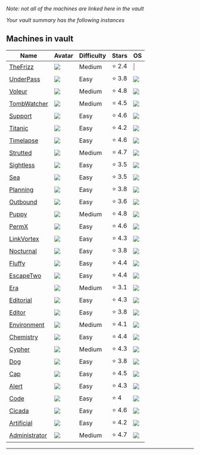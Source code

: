 
*Note: not all of the machines are linked here in the vault* 

*Your vault summary has the following instances* 

## Machines in vault

| Name                                                         | Avatar                                                                        | Difficulty | Stars  | OS                                       |
| ------------------------------------------------------------ | ----------------------------------------------------------------------------- | ---------- | ------ | ---------------------------------------- |
| [TheFrizz](/HackTheBox-Writeups/TheFrizz/Notes.md)           | ![](https://www.hackthebox.com//avatars/c91ef1b641cf88156c7a9d3793d54216.png) | Medium     | ⭐️ 2.4 | <img src="/img/Windows.png" width="25%"> |
| [UnderPass](/HackTheBox-Writeups/UnderPass/Notes.md)         | ![](https://www.hackthebox.com//avatars/456a4d2e52f182847fb0a2dba0420a44.png) | Easy       | ⭐️ 3.8 | ![](/img/Linux.png)                      |
| [Voleur](/HackTheBox-Writeups/Voleur/Notes.md)               | ![](https://www.hackthebox.com//avatars/635619778e50cc8f69df91cc6ae149c4.png) | Medium     | ⭐️ 4.8 | ![](/img/Windows.png)                    |
| [TombWatcher](/HackTheBox-Writeups/TombWatcher/Notes.md)     | ![](https://www.hackthebox.com//avatars/59c74a969b4fec16cd8072d253ca9917.png) | Medium     | ⭐️ 4.5 | ![](/img/Windows.png)                    |
| [Support](/HackTheBox-Writeups/Support/Notes.md)             | ![](https://www.hackthebox.com//avatars/833a3b1f7f96b5708d19b6de084c3201.png) | Easy       | ⭐️ 4.6 | ![](/img/Windows.png)                    |
| [Titanic](/HackTheBox-Writeups/Titanic/Notes.md)             | ![](https://www.hackthebox.com//avatars/eb5942ec56dd9b6feb06dcf8af8aefc6.png) | Easy       | ⭐️ 4.2 | ![](/img/Linux.png)                      |
| [Timelapse](/HackTheBox-Writeups/Timelapse/Notes.md)         | ![](https://www.hackthebox.com//avatars/bae443f73a706fc8eebc6fb740128295.png) | Easy       | ⭐️ 4.6 | ![](/img/Windows.png)                    |
| [Strutted](/HackTheBox-Writeups/Strutted/Notes.md)           | ![](https://www.hackthebox.com//avatars/cb2df0a9511e5634451e3fb6c8ddc509.png) | Medium     | ⭐️ 4.7 | ![](/img/Linux.png)                      |
| [Sightless](/HackTheBox-Writeups/Sightless/Notes.md)         | ![](https://www.hackthebox.com//avatars/f96160a20e9cf0138885238444b47404.png) | Easy       | ⭐️ 3.5 | ![](/img/Linux.png)                      |
| [Sea](/HackTheBox-Writeups/Sea/Notes.md)                     | ![](https://www.hackthebox.com//avatars/0011f6725aed869f8683589cb08c90d0.png) | Easy       | ⭐️ 3.5 | ![](/img/Linux.png)                      |
| [Planning](/HackTheBox-Writeups/Planning/Notes.md)           | ![](https://www.hackthebox.com//avatars/c9efb253e7d1d9b407113e11afdaa905.png) | Easy       | ⭐️ 3.8 | ![](/img/Linux.png)                      |
| [Outbound](/HackTheBox-Writeups/Outbound/Notes.md)           | ![](https://www.hackthebox.com//avatars/b1096fc86df3fb6035baad7f599094be.png) | Easy       | ⭐️ 3.6 | ![](/img/Linux.png)                      |
| [Puppy](/HackTheBox-Writeups/Notes.md)                       | ![](https://www.hackthebox.com//avatars/6a127b39657062e42c1a8dfdcd23475d.png) | Medium     | ⭐️ 4.8 | ![](/img/Windows.png)                    |
| [PermX](/HackTheBox-Writeups/PermX/Notes.md)                 | ![](https://www.hackthebox.com//avatars/3ec233f1bf70b096a66f8a452e7cd52f.png) | Easy       | ⭐️ 4.6 | ![](/img/Linux.png)                      |
| [LinkVortex](/HackTheBox-Writeups/LinkVortex/Notes.md)       | ![](https://www.hackthebox.com//avatars/97f12db8fafed028448e29e30be7efac.png) | Easy       | ⭐️ 4.3 | ![](/img/Linux.png)                      |
| [Nocturnal](/HackTheBox-Writeups/Nocturnal/Notes.md)         | ![](https://www.hackthebox.com//avatars/f6a56cec6e9826b4ed124fb4155abc66.png) | Easy       | ⭐️ 3.8 | ![](/img/Linux.png)                      |
| [Fluffy](/HackTheBox-Writeups/Fluffy/Notes.md)               | ![](https://www.hackthebox.com//avatars/ef8fc92ac7cccd8afa4412241432f064.png) | Easy       | ⭐️ 4.4 | ![](/img/Windows.png)                    |
| [EscapeTwo](/HackTheBox-Writeups/EscapeTwo/Notes.md)         | ![](https://www.hackthebox.com//avatars/d5fcf2425893a73cf137284e2de580e1.png) | Easy       | ⭐️ 4.4 | ![](/img/Windows.png)                    |
| [Era](/HackTheBox-Writeups/Era/Notes.md)                     | ![](https://www.hackthebox.com//avatars/fcd00b2542a936e4281ba19e0bd0b025.png) | Medium     | ⭐️ 3.1 | ![](/img/Linux.png)                      |
| [Editorial](/HackTheBox-Writeups/Editorial/Notes.md)         | ![](https://www.hackthebox.com//avatars/a466db5ce4f7aaea98f588d1cb71a0aa.png) | Easy       | ⭐️ 4.3 | ![](/img/Linux.png)                      |
| [Editor](/HackTheBox-Writeups/Editor/Notes.md)               | ![](https://www.hackthebox.com//avatars/ba9dec0d022d3c3b6a96aa5dba4772c7.png) | Easy       | ⭐️ 3.8 | ![](/img/Linux.png)                      |
| [Environment](/HackTheBox-Writeups/Environment/Notes.md)     | ![](https://www.hackthebox.com//avatars/757eeb9b0f530e71875f0219d0d477e4.png) | Medium     | ⭐️ 4.1 | ![](/img/Linux.png)                      |
| [Chemistry](/HackTheBox-Writeups/Chemistry/Notes.md)         | ![](https://www.hackthebox.com//avatars/b8f3d660af2d3ed0929eb119e33526cf.png) | Easy       | ⭐️ 4.4 | ![](/img/Linux.png)                      |
| [Cypher](/HackTheBox-Writeups/Cypher/Notes.md)               | ![](https://www.hackthebox.com//avatars/765cd4be6f3a366ca83c7ea60bbcaaa8.png) | Medium     | ⭐️ 4.3 | ![](/img/Linux.png)                      |
| [Dog](/HackTheBox-Writeups/Dog/Notes.md)                     | ![](https://www.hackthebox.com//avatars/426830ea2ae4f05f7892ad89195f8276.png) | Easy       | ⭐️ 3.8 | ![](/img/Linux.png)                      |
| [Cap](/HackTheBox-Writeups/Cap/Notes.md)                     | ![](https://www.hackthebox.com//avatars/70ea3357a2d090af11a0953ec8717e90.png) | Easy       | ⭐️ 4.5 | ![](/img/Linux.png)                      |
| [Alert](/HackTheBox-Writeups/Alert/Notes.md)                 | ![](https://www.hackthebox.com//avatars/6f4647030d6aadc676b8d8a459de344f.png) | Easy       | ⭐️ 4.3 | ![](/img/Linux.png)                      |
| [Code](/HackTheBox-Writeups/Code/Notes.md)                   | ![](https://www.hackthebox.com//avatars/55cc3528cd7ad96f67c4f0c715efe286.png) | Easy       | ⭐️ 4   | ![](/img/Linux.png)                      |
| [Cicada](/HackTheBox-Writeups/Cicada/Notes.md)               | ![](https://www.hackthebox.com//avatars/79616a32a057e5e672dadb51bb96dd04.png) | Easy       | ⭐️ 4.6 | ![](/img/Windows.png)                    |
| [Artificial](/HackTheBox-Writeups/Artificial/Notes.md)       | ![](https://www.hackthebox.com//avatars/e6633d6c2b1d824c3756eb21aeed7590.png) | Easy       | ⭐️ 4.2 | ![](/img/Linux.png)                      |
| [Administrator](/HackTheBox-Writeups/Administrator/Notes.md) | ![](https://www.hackthebox.com//avatars/9d232b1558b7543c7cb85f2774687363.png) | Medium     | ⭐️ 4.7 | ![](/img/Windows.png)                    |

----------------------
